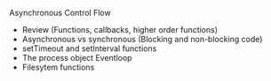 Asynchronous Control Flow
- Review (Functions, callbacks, higher order functions)
- Asynchronous vs synchronous (Blocking and non-blocking code)
- setTimeout and setInterval functions
- The process object Eventloop
- Filesytem functions
